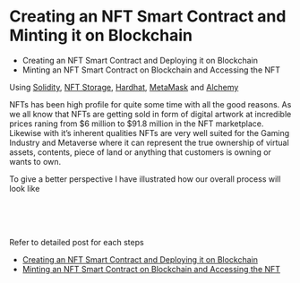 # Creating an NFT Smart Contract and Minting it on Blockchain

* Creating an NFT Smart Contract and Deploying it on Blockchain
* Minting an NFT Smart Contract on Blockchain and Accessing the NFT


Using [Solidity](https://docs.soliditylang.org/en/v0.8.14/), [NFT Storage](https://nft.storage/), [Hardhat](https://hardhat.org/), [MetaMask](https://metamask.io/) and [Alchemy](https://www.alchemy.com/)

NFTs has been high profile for quite some time with all the good reasons. As we all know that NFTs are getting sold in form of digital artwork at incredible prices raning from $6 million to $91.8 million in the NFT marketplace. Likewise with it’s inherent qualities NFTs are very well suited for the Gaming Industry and Metaverse where it can represent the true ownership of virtual assets, contents, piece of land or anything that customers is owning or wants to own.

To give a better perspective I have illustrated how our overall process will look like


<br/>
<br/>
<br/>

Refer to detailed post for each steps

* [Creating an NFT Smart Contract and Deploying it on Blockchain](https://medium.com/@hemantjuyal/creating-an-nft-smart-contract-and-deploying-it-on-blockchain-d37a3e1d07be)
* [Minting an NFT Smart Contract on Blockchain and Accessing the NFT](https://medium.com/@hemantjuyal/minting-an-nft-smart-contract-on-blockchain-and-accessing-the-nft-3f8c8eeccbbd)
